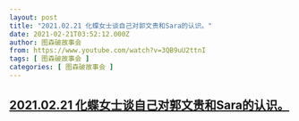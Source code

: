```yaml
---
layout: post
title: "2021.02.21 化蝶女士谈自己对郭文贵和Sara的认识。"
date: 2021-02-21T03:52:12.000Z
author: 图森破故事会
from: https://www.youtube.com/watch?v=3QB9uU2ttnI
tags: [ 图森破故事会 ]
categories: [ 图森破故事会 ]
---
```

<!--1613879532000-->
[2021.02.21 化蝶女士谈自己对郭文贵和Sara的认识。](https://www.youtube.com/watch?v=3QB9uU2ttnI)
------

<div>

</div>
